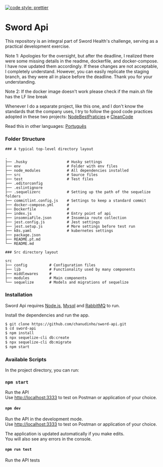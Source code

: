 [![code style: prettier](https://img.shields.io/badge/code_style-prettier-ff69b4.svg?style=flat-square)](https://github.com/prettier/prettier)

# Sword Api

This repository is an integral part of Sword Health's challenge, serving as a practical development exercise.

Note 1: Apologies for the oversight, but after the deadline, I realized there were some missing details in the readme, dockerfile, and docker-compose. I have now updated them accordingly. If these changes are not acceptable, I completely understand. However, you can easily replicate the staging branch, as they were all in place before the deadline. Thank you for your understanding.

Note 2: If the docker image doesn't work please check if the main.sh file has the LF line break

Whenever I do a separate project, like this one, and I don't know the standards that the company uses, I try to follow the good code practices adopted in these two projects: [NodeBestPraticies](https://github.com/goldbergyoni/nodebestpractices) e [CleanCode](https://github.com/ryanmcdermott/clean-code-javascript)

Read this in other languages: [Português](README.pt.md)

### Folder Structure
```
### A typical top-level directory layout

.
├── .husky                  # Husky settings
├── env                     # Folder with env files
├── node_modules            # All dependencies installed
├── src                     # Source files
├── test                    # Test files
├── .editorconfig
├── .eslintignore
├── .sequelizerc            # Setting up the path of the sequelize folders
├── commitlint.config.js    # Settings to keep a standard commit
├── docker-compose.yml      #
├── Dockerfile              #
├── index.js                # Entry point of api
├── insomniaFile.json       # Insomnia route collection
├── jest.config.js          # Jest settings
├── jest.setup.js           # More settings before test run
├── k8s.yaml                # kubernetes settings
├── package.json
├── README.pt.md
└── README.md

```

```
### Src directory layout

src
├── config          # Configuration files
├── lib             # Functionality used by many components
├── middlewares     #
├── modules         # Main components
└── sequelize       # Models and migrations of sequelize
```

### Installation

Sword Api requires [Node.js](https://nodejs.org/), [Mysql](https://www.mysql.com/) and [RabbitMQ](https://www.rabbitmq.com/) to run.

Install the dependencies and run the app.

```sh
$ git clone https://github.com/chanudinho/sword-api.git
$ cd sword-api
$ npm install
$ npx sequelize-cli db:create
$ npx sequelize-cli db:migrate
$ npm start
```

### Available Scripts

In the project directory, you can run:

### `npm start`
Run the API<br>
Use [http://localhost:3333](http://localhost:3333) to test on Postman or application of your choice.

#### `npm dev`

Run the API in the development mode.<br>
Use [http://localhost:3333](http://localhost:3333) to test on Postman or application of your choice.

The application is updated automatically if you make edits.<br>
You will also see any errors in the console.

#### `npm run test`

Run the API tests
